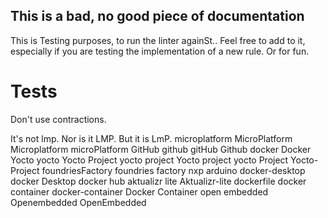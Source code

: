 ## This is a bad, no good piece of documentation

This is Testing purposes, to run the linter againSt..
Feel free to add to it, especially if you are testing the implementation of a new rule. Or for fun.

# Tests

Don't use contractions.

It's not lmp.
Nor is it LMP.
But it is LmP.
microplatform
MicroPlatform
Microplatform
microPlatform
GitHub
github
gitHub
Github
docker
Docker
Yocto
yocto
Yocto Project
yocto project
Yocto project
yocto Project
Yocto-Project
foundriesFactory
foundries factory
nxp
arduino
docker-desktop
docker Desktop
docker hub
aktualizr lite
Aktualizr-lite
dockerfile
docker container
docker-container
Docker Container
open embedded
Openembedded
OpenEmbedded
